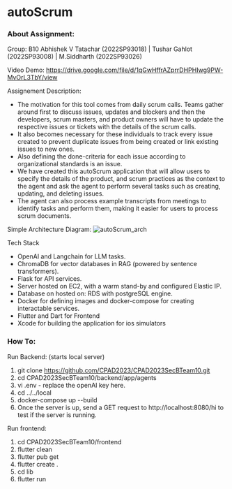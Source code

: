 # autoScrum


### About Assignment:
Group: B10  Abhishek V Tatachar (2022SP93018) | Tushar Gahlot (2022SP93008) | M.Siddharth (2022SP93026)

Video Demo: https://drive.google.com/file/d/1qGwHffrAZprrDHPHIwg9PW-MvOrL3TbY/view

Assignement Description: 
- The motivation for this tool comes from daily scrum calls. Teams gather around first to discuss issues, updates and blockers and then the developers, scrum masters, and product owners will have to update the respective issues or tickets with the details of the scrum calls.
- It also becomes necessary for these individuals to track every issue created to prevent duplicate issues from being created or link existing issues to new ones.
- Also defining the done-criteria for each issue according to organizational standards is an issue.
- We have created this autoScrum application that will allow users to specify the details of the product, and scrum practices as the context to the agent and ask the agent to perform several tasks such as creating, updating, and deleting issues.
- The agent can also process example transcripts from meetings to identify tasks and perform them, making it easier for users to process scrum documents.

Simple Architecture Diagram:
![autoScrum_arch](https://github.com/CPAD2023/CPAD2023SecBTeam10/assets/66842711/59285227-7745-4116-ae35-eb8d9a4dd33f)

Tech Stack
- OpenAI and Langchain for LLM tasks.
- ChromaDB for vector databases in RAG (powered by sentence transformers).
- Flask for API services.
- Server hosted on EC2, with a warm stand-by and configured Elastic IP.
- Database on hosted on: RDS with postgreSQL engine.
- Docker for defining images and docker-compose for creating interactable services.
- Flutter and Dart for Frontend
- Xcode for building the application for ios simulators


### How To:
Run Backend: (starts local server)
1. git clone https://github.com/CPAD2023/CPAD2023SecBTeam10.git
2. cd CPAD2023SecBTeam10/backend/app/agents
3. vi .env - replace the openAI key here.
4. cd ../../local
5. docker-compose up --build
6. Once the server is up, send a GET request to http://localhost:8080/hi to test if the server is running.

Run frontend:
1. cd CPAD2023SecBTeam10/frontend
2. flutter clean
3. flutter pub get
4. flutter create .
5. cd lib
6. flutter run
